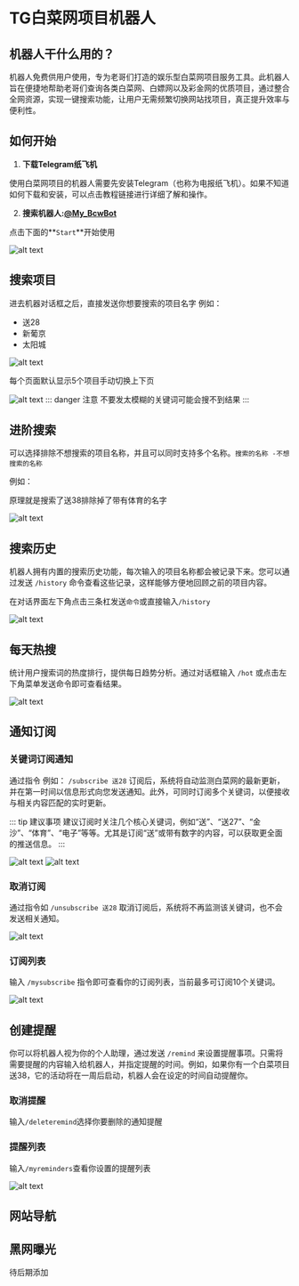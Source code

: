 # TG白菜网项目机器人
## 机器人干什么用的？
机器人免费供用户使用，专为老哥们打造的娱乐型白菜网项目服务工具。此机器人旨在便捷地帮助老哥们查询各类白菜网、白嫖网以及彩金网的优质项目，通过整合全网资源，实现一键搜索功能，让用户无需频繁切换网站找项目，真正提升效率与便利性。
## 如何开始
1. **下载Telegram纸飞机**

使用白菜网项目的机器人需要先安装Telegram（也称为电报纸飞机）。如果不知道如何下载和安装，可以点击教程链接进行详细了解和操作。

2. **搜索机器人:[@My_BcwBot](https://t.me/My_BcwBot)**

点击下面的**`Start`**开始使用

![alt text](public/first-step.webp)


## 搜索项目
进去机器对话框之后，直接发送你想要搜索的项目名字
例如：
- 送28
- 新葡京
- 太阳城

![alt text](public/searchproject.webp)

每个页面默认显示5个项目手动切换上下页

![alt text](public/search-nextpage.webp)
::: danger 注意
不要发太模糊的关键词可能会搜不到结果
:::
## 进阶搜索
可以选择排除不想搜索的项目名称，并且可以同时支持多个名称。`搜索的名称 -不想搜索的名称`

例如：

原理就是搜索了送38排除掉了带有体育的名字

![alt text](public/search-pro.webp)

## 搜索历史
机器人拥有内置的搜索历史功能，每次输入的项目名称都会被记录下来。您可以通过发送 `/history` 命令查看这些记录，这样能够方便地回顾之前的项目内容。

在对话界面左下角点击三条杠发送`命令`或直接输入`/history`

![alt text](public/search-history.webp)

## 每天热搜
统计用户搜索词的热度排行，提供每日趋势分析。通过对话框输入 `/hot` 或点击左下角菜单发送命令即可查看结果。

![alt text](public/search-virus.webp)

## 通知订阅
### 关键词订阅通知

通过指令 例如： `/subscribe 送28` 订阅后，系统将自动监测白菜网的最新更新，并在第一时间以信息形式向您发送通知。此外，可同时订阅多个关键词，以便接收与相关内容匹配的实时更新。

::: tip 建议事项
建议订阅时关注几个核心关键词，例如“送”、“送27”、“金沙”、“体育”、“电子”等等。尤其是订阅“送”或带有数字的内容，可以获取更全面的推送信息。
:::


![alt text](public/subscribe-word.webp)
![alt text](public/subscribe-notification.webp)

### 取消订阅
通过指令如 `/unsubscribe 送28` 取消订阅后，系统将不再监测该关键词，也不会发送相关通知。

![alt text](public/subscribe-cancel.webp)

### 订阅列表
输入 `/mysubscribe` 指令即可查看你的订阅列表，当前最多可订阅10个关键词。

![alt text](public/subscribe-list.webp)

## 创建提醒
你可以将机器人视为你的个人助理，通过发送 `/remind` 来设置提醒事项。只需将需要提醒的内容输入给机器人，并指定提醒的时间。例如，如果你有一个白菜项目送38，它的活动将在一周后启动，机器人会在设定的时间自动提醒你。


### 取消提醒

输入`/deleteremind`选择你要删除的通知提醒

### 提醒列表

输入`/myreminders`查看你设置的提醒列表

![alt text](public/remind-project.webp)

## 网站导航

## 黑网曝光
待后期添加